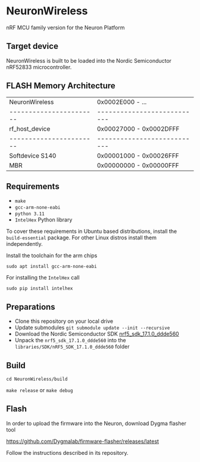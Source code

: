 # NeuronWireless
nRF MCU family version for the Neuron Platform

## Target device
NeuronWireless is built to be loaded into the Nordic Semiconductor nRF52833 microcontroller.

## FLASH Memory Architecture

|                       |                           |
|-----------------------|---------------------------|
| NeuronWireless        | 0x0002E000 - ...          |
|-----------------------|---------------------------|
| rf_host_device        | 0x00027000 - 0x0002DFFF   |
|-----------------------|---------------------------|
| Softdevice S140       | 0x00001000 - 0x00026FFF   |
| MBR                   | 0x00000000 - 0x00000FFF   |

## Requirements
* `make`
* `gcc-arm-none-eabi`
* `python 3.11`
* `IntelHex` Python library

To cover these requirements in Ubuntu based distributions, install the `build-essential` package. For other Linux distros install them independently.

Install the toolchain for the arm chips

```sudo apt install gcc-arm-none-eabi```

For installing the `IntelHex` call

```sudo pip install intelhex```

## Preparations

* Clone this repository on your local drive
* Update submodules `git submodule update --init --recursive`
* Download the Nordic Semiconductor SDK [nrf5_sdk_17.1.0_ddde560](https://nsscprodmedia.blob.core.windows.net/prod/software-and-other-downloads/sdks/nrf5/binaries/nrf5_sdk_17.1.0_ddde560.zip)
* Unpack the `nrf5_sdk_17.1.0_ddde560` into the `libraries/SDK/nRF5_SDK_17.1.0_ddde560` folder

## Build

`cd NeuronWireless/build`

`make release` or `make debug`

## Flash

In order to upload the firmware into the Neuron, download Dygma flasher tool

https://github.com/Dygmalab/firmware-flasher/releases/latest

Follow the instructions described in its repository.
